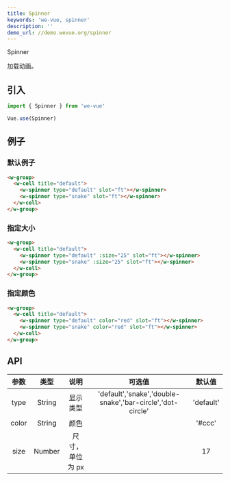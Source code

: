```yaml
---
title: Spinner
keywords: 'we-vue, spinner'
description: ''
demo_url: //demo.wevue.org/spinner
---
```


Spinner

加载动画。

## 引入

```js
import { Spinner } from 'we-vue'

Vue.use(Spinner)
```

## 例子

### 默认例子

```html
<w-group>
  <w-cell title="default">
    <w-spinner type="default" slot="ft"></w-spinner>
    <w-spinner type="snake" slot="ft"></w-spinner>
  </w-cell>
</w-group>
```

### 指定大小

```html
<w-group>
  <w-cell title="default">
    <w-spinner type="default" :size="25" slot="ft"></w-spinner>
    <w-spinner type="snake" :size="25" slot="ft"></w-spinner>
  </w-cell>
</w-group>
```

### 指定颜色

```html
<w-group>
  <w-cell title="default">
    <w-spinner type="default" color="red" slot="ft"></w-spinner>
    <w-spinner type="snake" color="red" slot="ft"></w-spinner>
  </w-cell>
</w-group>
```

## API

|   参数   |   类型    |   说明   | 可选值  |  默认值  |
| :----: | :-----: | :----: | :--: | :---: |
| type  | String  |  显示类型   | 'default','snake','double-snake','bar-circle','dot-circle'   |   'default'    |
| color  | String  |  颜色   |      |   '#ccc'    |
| size  | Number  |  尺寸，单位为 px   |      |   17    |
